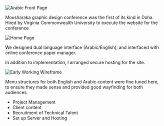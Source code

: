 ![Arabic Front Page](img/work/mo/arabic.png)

Mousharaka graphic design conference was the first of its kind in Doha. Hired by Virginia Commonwealth University to execute the website for the conference

![Home Page](img/work/mo/mousharakaHome.png)


We designed dual language interface (Arabic/English), and interfaced with online conference paper manager.

In addition to implementation, I arranged secure hosting for the site. 

![Early Working Wireframe](img/work/mo/wireframe-icograda-mousharaka.png)

Menu structures for both English and Arabic content were fine tuned here, to ensure they made sense and provided good wayfinding for both audiences.

- Project Management
- Client content
- Recruitment of Technical Talent
- Set up Server and Hosting

